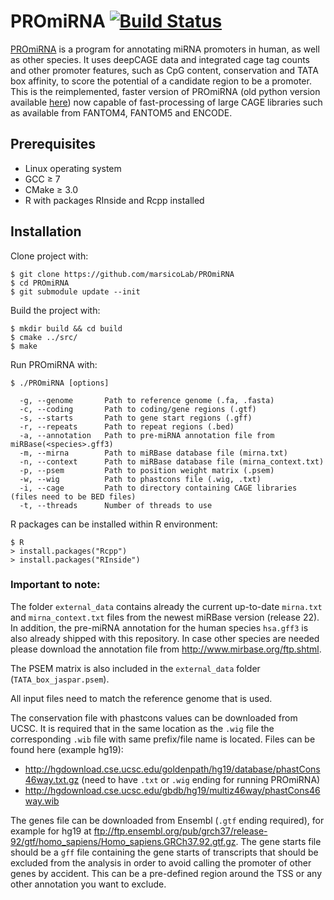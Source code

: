 # PROmiRNA [![Build Status](https://travis-ci.org/marsicoLab/PROmiRNA.svg?branch=master)](https://travis-ci.org/marsicoLab/PROmiRNA)

[PROmiRNA][1] is a program for annotating miRNA promoters in human, as well as other species. It uses deepCAGE data and integrated cage tag counts and other promoter features, such as CpG content, conservation and TATA box affinity, to score the potential of a candidate region to be a promoter. This is the reimplemented, faster version of PROmiRNA (old python version available [here][2]) now capable of fast-processing of large CAGE libraries such as available from FANTOM4, FANTOM5 and ENCODE.

## Prerequisites

* Linux operating system
* GCC ≥ 7
* CMake ≥ 3.0
* R with packages RInside and Rcpp installed

## Installation

Clone project with:

```
$ git clone https://github.com/marsicoLab/PROmiRNA
$ cd PROmiRNA
$ git submodule update --init
```

Build the project with:

```
$ mkdir build && cd build
$ cmake ../src/
$ make
```

Run PROmiRNA with:

```
$ ./PROmiRNA [options]
       
  -g, --genome       Path to reference genome (.fa, .fasta)
  -c, --coding       Path to coding/gene regions (.gtf)
  -s, --starts       Path to gene start regions (.gff)
  -r, --repeats      Path to repeat regions (.bed)
  -a, --annotation   Path to pre-miRNA annotation file from miRBase(<species>.gff3)
  -m, --mirna        Path to miRBase database file (mirna.txt)
  -n, --context      Path to miRBase database file (mirna_context.txt)
  -p, --psem         Path to position weight matrix (.psem)
  -w, --wig          Path to phastcons file (.wig, .txt)
  -i, --cage         Path to directory containing CAGE libraries (files need to be BED files)
  -t, --threads      Number of threads to use
```

R packages can be installed within R environment:

```
$ R
> install.packages("Rcpp")
> install.packages("RInside")
```

### Important to note:

The folder ```external_data``` contains already the current up-to-date ```mirna.txt``` and ```mirna_context.txt``` files from the newest miRBase version (release 22). In addition, the pre-miRNA annotation for the human species ```hsa.gff3``` is also already shipped with this repository. In case other species are needed please download the annotation file from http://www.mirbase.org/ftp.shtml. 

The PSEM matrix is also included in the ```external_data``` folder (```TATA_box_jaspar.psem```).

All input files need to match the reference genome that is used.

The conservation file with phastcons values can be downloaded from UCSC. It is required that in the same location as the ```.wig``` file the corresponding ```.wib``` file with same prefix/file name is located. Files can be found here (example hg19):
* http://hgdownload.cse.ucsc.edu/goldenpath/hg19/database/phastCons46way.txt.gz (need to have ```.txt``` or ```.wig``` ending for running PROmiRNA)
* http://hgdownload.cse.ucsc.edu/gbdb/hg19/multiz46way/phastCons46way.wib

The genes file can be downloaded from Ensembl (```.gtf``` ending required), for example for hg19 at ftp://ftp.ensembl.org/pub/grch37/release-92/gtf/homo_sapiens/Homo_sapiens.GRCh37.92.gtf.gz. The gene starts file should be a ```gff``` file containing the gene starts of transcripts that should be excluded from the analysis in order to avoid calling the promoter of other genes by accident. This can be a pre-defined region around the TSS or any other annotation you want to exclude.

[1]:https://genomebiology.biomedcentral.com/articles/10.1186/gb-2013-14-8-r84
[2]:http://promirna.molgen.mpg.de/
